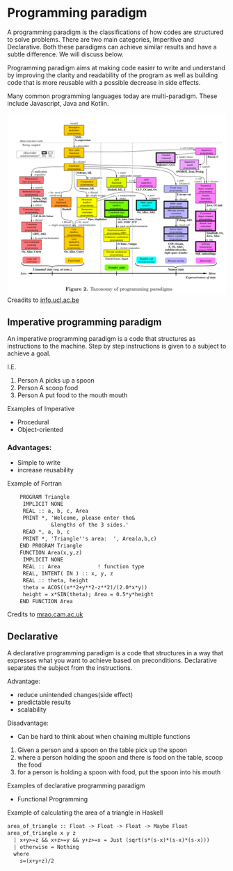 # Programming paradigm

A programming paradigm is the classifications of how codes are structured to solve problems.
There are two main categories, Imperitive and Declarative. Both these paradigms can achieve similar results and have a subtle difference. We will discuss below.

Programming paradigm aims at making code easier to write and understand by improving the clarity and readability of the program as well as building code that is more reusable with a possible decrease in side effects.

Many common programming languages today are multi-paradigm. These include Javascript, Java and Kotlin.

![paradigm](./_media/taxonomyOfProgrammingParadigms.png)
Creadits to [info.ucl.ac.be](https://www.info.ucl.ac.be/~pvr/VanRoyChapter.pdf)

## Imperative programming paradigm

An imperative programming paradigm is a code that structures as instructions to the machine. Step by step instructions is given to a subject to achieve a goal.

I.E.

1. Person A picks up a spoon
2. Person A scoop food
3. Person A put food to the mouth mouth

Examples of Imperative

- Procedural
- Object-oriented

### Advantages:

- Simple to write
- increase reusability

Example of Fortran

```
    PROGRAM Triangle
     IMPLICIT NONE
     REAL :: a, b, c, Area
     PRINT *, 'Welcome, please enter the&
              &lengths of the 3 sides.'
     READ *, a, b, c
     PRINT *, 'Triangle''s area:  ', Area(a,b,c)
    END PROGRAM Triangle
    FUNCTION Area(x,y,z)
     IMPLICIT NONE
     REAL :: Area            ! function type
     REAL, INTENT( IN ) :: x, y, z
     REAL :: theta, height
     theta = ACOS((x**2+y**2-z**2)/(2.0*x*y))
     height = x*SIN(theta); Area = 0.5*y*height
    END FUNCTION Area
```

Credits to [mrao.cam.ac.uk](http://www.mrao.cam.ac.uk/~pa/f90Notes/HTMLNotesnode40.html)

## Declarative

A declarative programming paradigm is a code that structures in a way that expresses what you want to achieve based on preconditions. Declarative separates the subject from the instructions.

Advantage:

- reduce unintended changes(side effect)
- predictable results
- scalability

Disadvantage:

- Can be hard to think about when chaining multiple functions

1. Given a person and a spoon on the table pick up the spoon
2. where a person holding the spoon and there is food on the table, scoop the food
3. for a person is holding a spoon with food, put the spoon into his mouth

Examples of declarative programming paradigm

- Functional Programming

Example of calculating the area of a triangle in Haskell

```
area_of_triangle :: Float -> Float -> Float -> Maybe Float
area_of_triangle x y z
  | x+y>=z && x+z>=y && y+z>=x = Just (sqrt(s*(s-x)*(s-x)*(s-x)))
  | otherwise = Nothing
  where
    s=(x+y+z)/2
```
